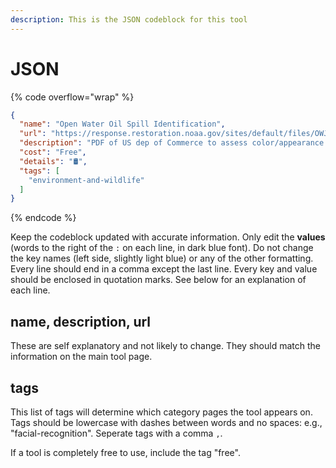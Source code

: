 ```yaml
---
description: This is the JSON codeblock for this tool
---
```


# JSON

{% code overflow="wrap" %}
```json
{
  "name": "Open Water Oil Spill Identification",
  "url": "https://response.restoration.noaa.gov/sites/default/files/OWJA\\_2016.pdf",
  "description": "PDF of US dep of Commerce to assess color/appearance and structure/distribution of oil spilled on the water.",
  "cost": "Free",
  "details": "🛢️",
  "tags": [
    "environment-and-wildlife"
  ]
}
```
{% endcode %}

Keep the codeblock updated with accurate information. Only edit the **values** (words to the right of the `:` on each line, in dark blue font). Do not change the key names (left side, slightly light blue) or any of the other formatting. Every line should end in a comma except the last line. Every key and value should be enclosed in quotation marks. See below for an explanation of each line.&#x20;

## name, description, url

These are self explanatory and not likely to change. They should match the information on the main tool page.

## tags

This list of tags will determine which category pages the tool appears on. Tags should be lowercase with dashes between words and no spaces: e.g., "facial-recognition". Seperate tags with a comma `,`.

If a tool is completely free to use, include the tag "free".

